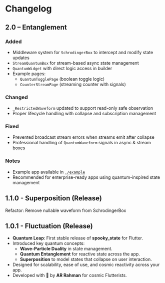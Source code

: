 # Changelog

## 2.0 – Entanglement

### Added

- Middleware system for `SchrodingerBox` to intercept and modify state updates
- `StreamQuantumBox` for stream-based async state management
- `QuantumWidget` with direct logic access in builder
- Example pages:
  - `QuantumTogglePage` (boolean toggle logic)
  - `CounterStreamPage` (streaming counter with signals)

### Changed

- `_RestrictedWaveform` updated to support read-only safe observation
- Proper lifecycle handling with collapse and subscription management

### Fixed

- Prevented broadcast stream errors when streams emit after collapse
- Professional handling of `QuantumWaveform` signals in async & stream boxes

### Notes

- Example app available in [`./example`](./example)
- Recommended for enterprise-ready apps using quantum-inspired state management

## 1.1.0 - Superposition (Release)

 Refactor: Remove nullable waveform from SchrodingerBox

## 1.0.1 - Fluctuation (Release)

* **Quantum Leap**: First stable release of **spooky_state** for Flutter.
* Introduced key quantum concepts:
  - **Wave-Particle Duality** in state management.
  - **Quantum Entanglement** for reactive state across the app.
  - **Superposition** to model states that collapse on user interaction.
* Designed for scalability, ease of use, and cosmic reactivity across your app.
* Developed with 💜 by **AR Rahman** for cosmic Flutterists.